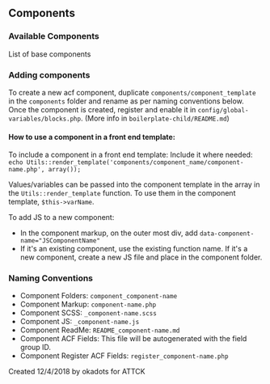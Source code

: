 ## Components

### Available Components
List of base components

### Adding components
To create a new acf component, duplicate `components/component_template` in the `components` folder and rename as per naming conventions below. Once the component is created, register and enable it in `config/global-variables/blocks.php`. (More info in `boilerplate-child/README.md`)

#### How to use a component in a front end template:
To include a component in a front end template:
Include it where needed:
`echo Utils::render_template('components/component_name/component-name.php', array());`

Values/variables can be passed into the component template in the array in the `Utils::render_template` function.  To use them in the component template, `$this->varName`.


To add JS to a new component:
- In the component markup, on the outer most div, add `data-component-name="JSComponentName"`
- If it's an existing component, use the existing function name.  If it's a new component, create a new JS file and place in the component folder. 

### Naming Conventions
- Component Folders: `component_component-name`
- Component Markup: `component-name.php`
- Component SCSS: `_component-name.scss`
- Component JS: `_component-name.js`
- Component ReadMe: `README_component-name.md`
- Component ACF Fields: This file will be autogenerated with the field group ID.
- Component Register ACF Fields: `register_component-name.php`

Created 12/4/2018 by okadots for ATTCK
